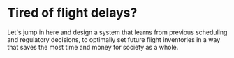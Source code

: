 # Tired of flight delays?
Let's jump in here and design a system that learns from previous scheduling and regulatory decisions, to optimally set future flight inventories in a way that saves the most time and money for society as a whole.
